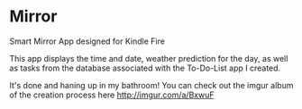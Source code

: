 # Mirror
Smart Mirror App designed for Kindle Fire

This app displays the time and date, weather prediction for the day, as well as tasks from the database associated with the To-Do-List app I created.

It's done and haning up in my bathroom! You can check out the imgur album of the creation process here http://imgur.com/a/BxwuF
